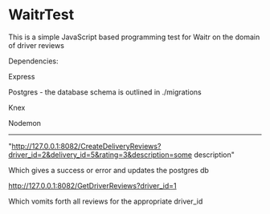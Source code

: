 # WaitrTest
This is a simple JavaScript based programming test for Waitr on the domain of driver reviews

Dependencies:

Express

Postgres - the database schema is outlined in ./migrations

Knex

Nodemon


--------------------------------------------


"http://127.0.0.1:8082/CreateDeliveryReviews?driver_id=2&delivery_id=5&rating=3&description=some description"

Which gives a success or error and updates the postgres db

http://127.0.0.1:8082/GetDriverReviews?driver_id=1

Which vomits forth all reviews for the appropriate driver_id

